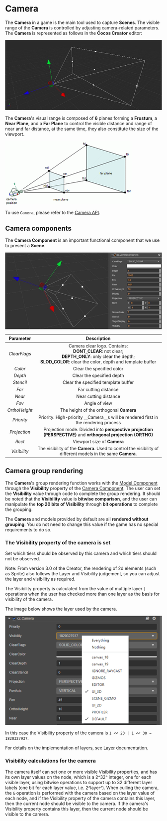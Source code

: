 # Camera

The __Camera__ in a game is the main tool used to capture __Scenes__. The visible range of the __Camera__ is controlled by adjusting camera-related parameters. The __Camera__ is represented as follows in the __Cocos Creator__ editor:

![camera](camera/camera.jpg)

The __Camera__'s visual range is composed of __6__ planes forming a **Frustum**, a **Near Plane**, and a **Far Plane** to control the visible distance and range of near and far distance, at the same time, they also constitute the size of the viewport.

![camera view](camera/camera-view.gif)

To use `Camera`, please refer to the [Camera API](../../../api/en/classes/component_camera.camera.html).

## Camera components

The __Camera Component__ is an important functional component that we use to present a __Scene__.

![camera component](camera/camera-comp.jpg)

| Parameter | Description |
|:-------:|:---:|
| *ClearFlags* | Camera clear logo. Contains: <br> **DONT_CLEAR**: not clear; <br> **DEPTH_ONLY**: only clear the depth; <br> **SLOD_COLOR**: clear the color, depth and template buffer|
| *Color* | Clear the specified color |
| *Depth* | Clear the specified depth |
| *Stencil* | Clear the specified template buffer |
| *Far* | Far cutting distance |
| *Near* | Near cutting distance |
| *Fov* | Angle of view |
| *OrthoHeight* | The height of the orthogonal __Camera__ |
| *Priority* | Priority. High-priority __Camera__s will be rendered first in the rendering process |
| *Projection* | Projection mode. Divided into **perspective projection (PERSPECTIVE)** and **orthogonal projection (ORTHO)** |
| *Rect* | Viewport size of __Camera__ |
| *Visibility* | The visibility of the __Camera__. Used to control the visibility of different models in the same __Camera__. |

## Camera group rendering

The __Camera__'s group rendering function works with the [Model Component](../../engine/renderable) through the __Visibility__ property of the [Camera Component](../../editor/components/camera-component.md). The user can set the __Visibility__ value through code to complete the group rendering. It should be noted that the __Visibility__ value is **bitwise comparison**, and the user can manipulate the **top 20 bits of Visibility** through **bit operations** to complete the grouping.

The __Camera__ and models provided by default are all __rendered without grouping__. You do not need to change this value if the game has no special requirements to do so.

### The Visibility property of the camera is set

Set which tiers should be observed by this camera and which tiers should not be observed.

Note: From version 3.0 of the Creator, the rendering of 2d elements (such as Sprite) also follows the Layer and Visibility judgement, so you can adjust the layer and visibility as required.

The Visibility property is calculated from the value of multiple layer ` | ` operations when the user has checked more than one layer as the basis for visibility of the camera.

The image below shows the layer used by the camera.

![camera visibility gizmo](camera-visibility-gizmo.png)

In this case the Visibility property of the camera is ` 1 << 23 | 1 << 30 = 1820327937 `.

For details on the implementation of layers, see [Layer](../../concepts/scene/layer.md) documentation.

### Visibility calculations for the camera

The camera itself can set one or more visible Visibility properties, and has its own layer values on the node, which is a 2^32^ integer, one for each visible layer, using bitwise operations to support up to 32 different layer labels (one bit for each layer value, i.e. 2^layer^). When culling the camera, the ` & ` operation is performed with the camera based on the layer value of each node, and if the Visibility property of the camera contains this layer, then the current node should be visible to the camera. If the camera's Visibility property contains this layer, then the current node should be visible to the camera.
